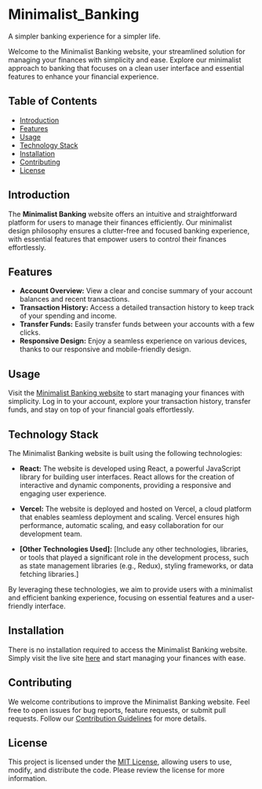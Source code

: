 # Minimalist_Banking

A simpler banking experience for a simpler life.

Welcome to the Minimalist Banking website, your streamlined solution for managing your finances with simplicity and ease. Explore our minimalist approach to banking that focuses on a clean user interface and essential features to enhance your financial experience.

## Table of Contents

- [Introduction](#introduction)
- [Features](#features)
- [Usage](#usage)
- [Technology Stack](#technology-stack)
- [Installation](#installation)
- [Contributing](#contributing)
- [License](#license)

## Introduction

The **Minimalist Banking** website offers an intuitive and straightforward platform for users to manage their finances efficiently. Our minimalist design philosophy ensures a clutter-free and focused banking experience, with essential features that empower users to control their finances effortlessly.

## Features

- **Account Overview:** View a clear and concise summary of your account balances and recent transactions.
- **Transaction History:** Access a detailed transaction history to keep track of your spending and income.
- **Transfer Funds:** Easily transfer funds between your accounts with a few clicks.
- **Responsive Design:** Enjoy a seamless experience on various devices, thanks to our responsive and mobile-friendly design.

## Usage

Visit the [Minimalist Banking website](https://minimalist-banking.vercel.app/) to start managing your finances with simplicity. Log in to your account, explore your transaction history, transfer funds, and stay on top of your financial goals effortlessly.

## Technology Stack

The Minimalist Banking website is built using the following technologies:

- **React:** The website is developed using React, a powerful JavaScript library for building user interfaces. React allows for the creation of interactive and dynamic components, providing a responsive and engaging user experience.

- **Vercel:** The website is deployed and hosted on Vercel, a cloud platform that enables seamless deployment and scaling. Vercel ensures high performance, automatic scaling, and easy collaboration for our development team.

- **[Other Technologies Used]:** [Include any other technologies, libraries, or tools that played a significant role in the development process, such as state management libraries (e.g., Redux), styling frameworks, or data fetching libraries.]

By leveraging these technologies, we aim to provide users with a minimalist and efficient banking experience, focusing on essential features and a user-friendly interface.

## Installation

There is no installation required to access the Minimalist Banking website. Simply visit the live site [here](https://minimalist-banking.vercel.app/) and start managing your finances with ease.

## Contributing

We welcome contributions to improve the Minimalist Banking website. Feel free to open issues for bug reports, feature requests, or submit pull requests. Follow our [Contribution Guidelines](CONTRIBUTING.md) for more details.

## License

This project is licensed under the [MIT License](LICENSE), allowing users to use, modify, and distribute the code. Please review the license for more information.
